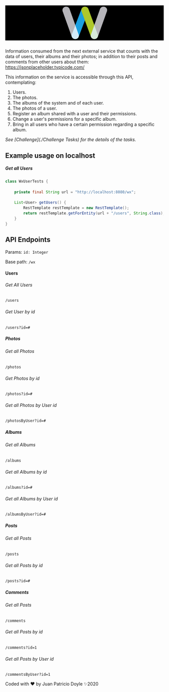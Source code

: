 # ![pageres](src/main/resources/W.png)


Information  consumed from the next external service that counts
with the data of users, their albums and their photos; in addition to their posts and
comments from other users about them: https://jsonplaceholder.typicode.com/

This information on the service is accessible through this API, contemplating:
1. Users.
2. The photos.
3. The albums of the system and of each user.
4. The photos of a user. 
5. Register an album shared with a user and their permissions.
6. Change a user's permissions for a specific album.
7. Bring in all users who have a certain permission regarding a specific album.


*See [Challenge](./Challenge Tasks) for the details of the tasks.*

## Example usage on localhost
##### Get all Users
```java
class WxUserTests {

    private final String url = "http://localhost:8080/wx";

    List<User> getUsers() {
        RestTemplate restTemplate = new RestTemplate();
        return restTemplate.getForEntity(url + "/users", String.class);
    }
}
```

## API Endpoints
Params: `id: Integer`

Base path: `/wx`


#### Users
###### Get All Users
    
    /users
    
###### Get User by id

    /users?id=#

##### Photos
###### Get all Photos

    /photos

###### Get Photos by id

    /photos?id=#

###### Get all Photos by User id

    /photosByUser?id=#


##### Albums
###### Get all Albums 
    
    /albums

###### Get all Albums by id

    /albums?id=#

###### Get all Albums by User id

    /albumsByUser?id=#

##### Posts
###### Get all Posts
    
    /posts

###### Get all Posts by id

    /posts?id=#

##### Comments
###### Get all Posts

    /comments

###### Get all Posts by id

    /comments?id=1

###### Get all Posts by User id

    /commentsByUser?id=1


Coded with ❤️   by Juan Patricio Doyle ✨2020

